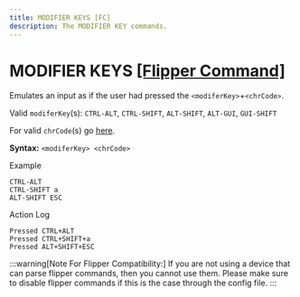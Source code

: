 ```yaml
---
title: MODIFIER KEYS [FC]
description: The MODIFIER KEY commands.
---
```


# MODIFIER KEYS [[Flipper Command]](https://developer.flipper.net/flipperzero/doxygen/badusb_file_format.html#autotoc_md63)
Emulates an input as if the user had pressed the `<modiferKey>`+`<chrCode>`.

Valid `modiferKey`(s): `CTRL-ALT`, `CTRL-SHIFT`, `ALT-SHIFT`, `ALT-GUI`, `GUI-SHIFT`

For valid `chrCode`(s) go [here](https://developer.flipper.net/flipperzero/doxygen/badusb_file_format.html#autotoc_md61).

**Syntax:** `<modiferKey> <chrCode>`

Example
```
CTRL-ALT
CTRL-SHIFT a
ALT-SHIFT ESC
```

Action Log
```
Pressed CTRL+ALT
Pressed CTRL+SHIFT+a
Pressed ALT+SHIFT+ESC
```
:::warning[Note For Flipper Compatibility:]
If you are not using a device that can parse flipper commands, then you cannot use them. Please make sure to disable flipper commands if this is the case through the config file.
:::